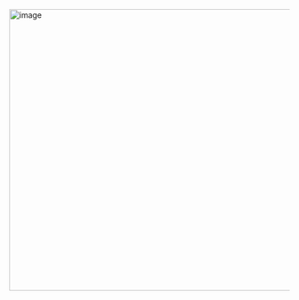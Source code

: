<img width="506" alt="image" src="https://github.com/happy4/dev-labs/assets/8726674/c3841855-f47b-4748-af9d-2e00721aefb3">
